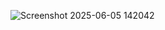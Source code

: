 ![Screenshot 2025-06-05 142042](https://github.com/user-attachments/assets/62f86f48-7a28-46c2-8abe-9b67b2ce807d)

